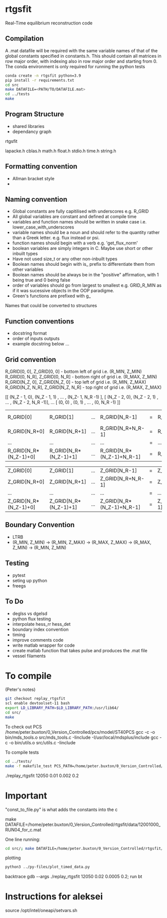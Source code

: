 # rtgsfit
Real-Time equilibrium reconstruction code

## Compilation
A .mat datafile will be required with the same variable names of that of the 
global constants specified in constants.h. This should 
contain all matrices in row major order, with indexing also in row major order 
and starting from 0.  The conda environment is only required for running the 
python tests

```bash
conda create -n rtgsfit python=3.9
pip install -r requirements.txt
cd src
make DATAFILE=<PATH/TO/DATAFILE.mat>
cd ../tests
make
```




## Program Structure
* shared libraries
* dependancy graph

rtgsfit

lapacke.h
cblas.h
math.h 
float.h
stdio.h
time.h
string.h

## Formatting convention
* Allman bracket style
* 

## Naming convention
* Global constants are fully capitilised with underscores e.g. R_GRID
* All global variables are constant and defined at compile time
* variables and function names should be written in snake case 
i.e. lower_case_with_underscores
* variable names should be a noun and should refer to the quantity rather than 
a Greek letter. e.g. flux instead or psi.
* function names should begin with a verb e.g. 'get_flux_norm' 
* boolean variables are simply integers in C. Maybe use short or other inbuilt types
* Have not used size_t or any other non-inbuilt types
* Boolean names should begin with is_ prefix to differentiate them from other variables
* Boolean names should be always be in the "positive" affirmation, with 1 being
true and 0 being false
* order of variables should go from largest to smallest e.g. GRID_R_MIN
as if it was sucessive objects in the OOP paradigme.  
* Green's functions are prefixed with g_

Names that could be converted to structures



## Function conventions
* docstring format
* order of inputs outputs
* example docstring below ...


## Grid convention
R_GRID[0, 0], Z_GRID[0, 0] - bottom left of grid i.e. (R_MIN, Z_MIN)
R_GRID[0, N_R], Z_GRID[0, N_R] - bottom right of grid i.e. (R_MAX, Z_MIN)
R_GRID[N_Z, 0], Z_GRID[N_Z, 0] - top left of grid i.e. (R_MIN, Z_MAX)
R_GRID[N_Z, N_R], Z_GRID[N_Z, N_R] - top right of grid i.e. (R_MAX, Z_MAX)

[[ (N_Z - 1, 0), (N_Z - 1, 1)  , ... , (N_Z- 1, N_R -1)  ],
 [ (N_Z - 2, 0), (N_Z - 2, 1)  , ... , (N_Z - 2, N_R -1)],
                    ...
 [ (0, 0)      , (0, 1)       , ... , (0, N_R -1)       ]]

| | | | | | | | | |
|-|-|-|-|-|-|-|-|-|
|R_GRID[0]|R_GRID[1]|...|R_GRID[N_R-1]|=|R_VEC[0]|R_VEC[1]|...|R_VEC[N_R-1]|
|R_GRID[N_R+0]|R_GRID[N_R+1]|...|R_GRID[N_R+N_R-1]|=|R_VEC[0]|R_VEC[1]|...|R_VEC[N_R-1]|
|...|...|...|...|=|...|...|...|...|=
|R_GRID[N_R*(N_Z-1)+0]|R_GRID[N_R*(N_Z-1)+1]|...|R_GRID[N_R*(N_Z-1)+N_R-1]|=|R_VEC[0]|R_VEC[1]|...|R_VEC[N_R-1]|

| | | | | | | | | |
|-|-|-|-|-|-|-|-|-|
|Z_GRID[0]|Z_GRID[1]|...|Z_GRID[N_R-1]|=|Z_VEC[0]|Z_VEC[0]|...|Z_VEC[0]|
|Z_GRID[N_R+0]|Z_GRID[N_R+1]|...|Z_GRID[N_R+N_R-1]|=|Z_VEC[1]|Z_VEC[1]|...|Z_VEC[1]|
|...|...|...|...|=|...|...|...|...|=
|Z_GRID[N_R*(N_Z-1)+0]|Z_GRID[N_R*(N_Z-1)+1]|...|Z_GRID[N_R*(N_Z-1)+N_R-1]|=|Z_VEC[N_Z-1]|Z_VEC[N_Z-1]|...|Z_VEC[N_Z-1]|

## Boundary Convention 
* LTRB
* (R_MIN, Z_MIN) -> (R_MIN, Z_MAX) -> (R_MAX, Z_MAX) -> (R_MAX, Z_MIN) -> (R_MIN, Z_MIN)


 
## Testing
* pytest
* seting up python
* freegs

## To Do
* deglss vs dgelsd
* python flux testing
* interpolate hess_rr hess_det
* boundary index convention
* timing
* improve comments code
* write matlab wrapper for code 
* create matlab function that takes pulse and produces the .mat file
* vessel filaments


# To compile
(Peter's notes)
```bash
git checkout replay_rtgsfit
scl enable devtoolset-11 bash
export LD_LIBRARY_PATH=$LD_LIBRARY_PATH:/usr/lib64/
cd src/
make
```

To check out PCS
/home/peter.buxton/0_Version_Controlled/pcs/model/ST40PCS
gcc -c -o bin/mds_tools.o src/mds_tools.c -Iinclude -I/usr/local/mdsplus/include
gcc -c -o bin/utils.o src/utils.c -Iinclude

To compile tests
```bash
cd ../tests/
make -f makefile_test PCS_PATH=/home/peter.buxton/0_Version_Controlled/pcs
```

./replay_rtgsfit 12050 0.01 0.002 0.2


# Important
"const_to_file.py" is what adds the constants into the c



make DATAFILE=/home/peter.buxton/0_Version_Controlled/rtgsfit/data/12001000_RUN04_for_c.mat


One line running:
```bash
cd src/; make DATAFILE=/home/peter.buxton/0_Version_Controlled/rtgsfit/data/12001000_RUN04_for_c.mat; cd ../tests/; rm replay_rtgsfit; make -f makefile_test PCS_PATH=/home/peter.buxton/0_Version_Controlled/pcs; ./replay_rtgsfit 12050 0.01 0.0004 0.2; cd ../
```

plotting
```bash
python3 ../py-files/plot_timed_data.py
````


backtrace
gdb --args ./replay_rtgsfit 12050 0.02 0.0005 0.2;
run
bt

# Instructions for aleksei

source /opt/intel/oneapi/setvars.sh
